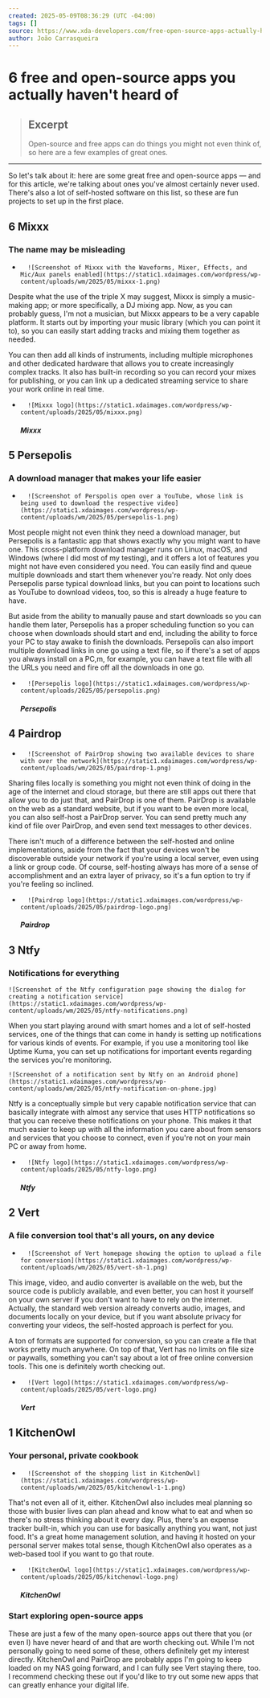 ```yaml
---
created: 2025-05-09T08:36:29 (UTC -04:00)
tags: []
source: https://www.xda-developers.com/free-open-source-apps-actually-havent-heard-of/
author: João Carrasqueira
---
```


# 6 free and open-source apps you actually haven't heard of

> ## Excerpt
> Open-source and free apps can do things you might not even think of, so here are a few examples of great ones.

---
So let's talk about it: here are some great free and open-source apps — and for this article, we're talking about ones you've almost certainly never used. There's also a lot of self-hosted software on this list, so these are fun projects to set up in the first place.

## 6 Mixxx

### The name may be misleading

-       ![Screenshot of Mixxx with the Waveforms, Mixer, Effects, and Mic/Aux panels enabled](https://static1.xdaimages.com/wordpress/wp-content/uploads/wm/2025/05/mixxx-1.png)

Despite what the use of the triple X may suggest, Mixxx is simply a music-making app; or more specifically, a DJ mixing app. Now, as you can probably guess, I'm not a musician, but Mixxx appears to be a very capable platform. It starts out by importing your music library (which you can point it to), so you can easily start adding tracks and mixing them together as needed.

You can then add all kinds of instruments, including multiple microphones and other dedicated hardware that allows you to create increasingly complex tracks. It also has built-in recording so you can record your mixes for publishing, or you can link up a dedicated streaming service to share your work online in real time.

-       ![Mixxx logo](https://static1.xdaimages.com/wordpress/wp-content/uploads/2025/05/mixxx.png)
    
    ##### Mixxx
    

## 5 Persepolis

### A download manager that makes your life easier

-       ![Screenshot of Perspolis open over a YouTube, whose link is being used to download the respective video](https://static1.xdaimages.com/wordpress/wp-content/uploads/wm/2025/05/persepolis-1.png)

Most people might not even think they need a download manager, but Persepolis is a fantastic app that shows exactly why you might want to have one. This cross-platform download manager runs on Linux, macOS, and Windows (where I did most of my testing), and it offers a lot of features you might not have even considered you need. You can easily find and queue multiple downloads and start them whenever you're ready. Not only does Persepolis parse typical download links, but you can point to locations such as YouTube to download videos, too, so this is already a huge feature to have.

But aside from the ability to manually pause and start downloads so you can handle them later, Persepolis has a proper scheduling function so you can choose when downloads should start and end, including the ability to force your PC to stay awake to finish the downloads. Persepolis can also import multiple download links in one go using a text file, so if there's a set of apps you always install on a PC,m, for example, you can have a text file with all the URLs you need and fire off all the downloads in one go.

-       ![Persepolis logo](https://static1.xdaimages.com/wordpress/wp-content/uploads/2025/05/persepolis.png)
    
    ##### Persepolis
    

## 4 Pairdrop

-       ![Screenshot of PairDrop showing two available devices to share with over the network](https://static1.xdaimages.com/wordpress/wp-content/uploads/wm/2025/05/pairdrop-1.png)

Sharing files locally is something you might not even think of doing in the age of the internet and cloud storage, but there are still apps out there that allow you to do just that, and PairDrop is one of them. PairDrop is available on the web as a standard website, but if you want to be even more local, you can also self-host a PairDrop server. You can send pretty much any kind of file over PairDrop, and even send text messages to other devices.

There isn't much of a difference between the self-hosted and online implementations, aside from the fact that your devices won't be discoverable outside your network if you're using a local server, even using a link or group code. Of course, self-hosting always has more of a sense of accomplishment and an extra layer of privacy, so it's a fun option to try if you're feeling so inclined.

-       ![Pairdrop logo](https://static1.xdaimages.com/wordpress/wp-content/uploads/2025/05/pairdrop-logo.png)
    
    ##### Pairdrop
    

## 3 Ntfy

### Notifications for everything

    ![Screenshot of the Ntfy configuration page showing the dialog for creating a notification service](https://static1.xdaimages.com/wordpress/wp-content/uploads/wm/2025/05/ntfy-notifications.png)

When you start playing around with smart homes and a lot of self-hosted services, one of the things that can come in handy is setting up notifications for various kinds of events. For example, if you use a monitoring tool like Uptime Kuma, you can set up notifications for important events regarding the services you're monitoring.

    ![Screenshot of a notification sent by Ntfy on an Android phone](https://static1.xdaimages.com/wordpress/wp-content/uploads/wm/2025/05/ntfy-notification-on-phone.jpg)

Ntfy is a conceptually simple but very capable notification service that can basically integrate with almost any service that uses HTTP notifications so that you can receive these notifications on your phone. This makes it that much easier to keep up with all the information you care about from sensors and services that you choose to connect, even if you're not on your main PC or away from home.

-       ![Ntfy logo](https://static1.xdaimages.com/wordpress/wp-content/uploads/2025/05/ntfy-logo.png)
    
    ##### Ntfy
    

## 2 Vert

### A file conversion tool that's all yours, on any device

-       ![Screenshot of Vert homepage showing the option to upload a file for conversion](https://static1.xdaimages.com/wordpress/wp-content/uploads/wm/2025/05/vert-sh-1.png)

This image, video, and audio converter is available on the web, but the source code is publicly available, and even better, you can host it yourself on your own server if you don't want to have to rely on the internet. Actually, the standard web version already converts audio, images, and documents locally on your device, but if you want absolute privacy for converting your videos, the self-hosted approach is perfect for you.

A ton of formats are supported for conversion, so you can create a file that works pretty much anywhere. On top of that, Vert has no limits on file size or paywalls, something you can't say about a lot of free online conversion tools. This one is definitely worth checking out.

-       ![Vert logo](https://static1.xdaimages.com/wordpress/wp-content/uploads/2025/05/vert-logo.png)
    
    ##### Vert
    

## 1 KitchenOwl

### Your personal, private cookbook

-       ![Screenshot of the shopping list in KitchenOwl](https://static1.xdaimages.com/wordpress/wp-content/uploads/wm/2025/05/kitchenowl-1-1.png)

That's not even all of it, either. KitchenOwl also includes meal planning so those with busier lives can plan ahead and know what to eat and when so there's no stress thinking about it every day. Plus, there's an expense tracker built-in, which you can use for basically anything you want, not just food. It's a great home management solution, and having it hosted on your personal server makes total sense, though KitchenOwl also operates as a web-based tool if you want to go that route.

-       ![KitchenOwl logo](https://static1.xdaimages.com/wordpress/wp-content/uploads/2025/05/kitchenowl-logo.png)
    
    ##### KitchenOwl
    

### Start exploring open-source apps

These are just a few of the many open-source apps out there that you (or even I) have never heard of and that are worth checking out. While I'm not personally going to need some of these, others definitely get my interest directly. KitchenOwl and PairDrop are probably apps I'm going to keep loaded on my NAS going forward, and I can fully see Vert staying there, too. I recommend checking these out if you'd like to try out some new apps that can greatly enhance your digital life.

